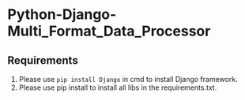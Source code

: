 # Python-Django-Multi_Format_Data_Processor

## Requirements
1. Please use ```pip install Django``` in cmd to install Django framework.
2. Please use pip install to install all libs in the requirements.txt.
